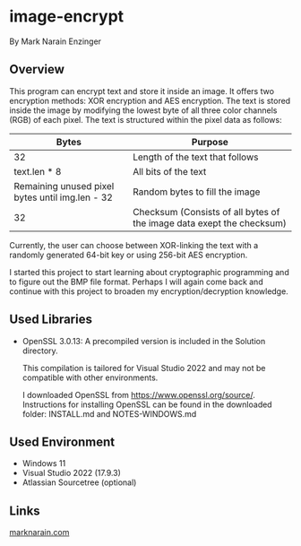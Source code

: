 # image-encrypt

By Mark Narain Enzinger

## Overview

This program can encrypt text and store it inside an image. It offers two encryption methods: XOR encryption and AES encryption. The text is stored inside the image by modifying the lowest byte of all three color channels (RGB) of each pixel. The text is structured within the pixel data as follows:

| Bytes                                            | Purpose                                                               |
| ------------------------------------------------ | --------------------------------------------------------------------- |
| 32                                               | Length of the text that follows                                       |
| text.len * 8                                     | All bits of the text                                                  |
| Remaining unused pixel bytes until img.len - 32  | Random bytes to fill the image                                        |
| 32                                               | Checksum (Consists of all bytes of the image data exept the checksum) |

Currently, the user can choose between XOR-linking the text with a randomly generated 64-bit key or using 256-bit AES encryption.

I started this project to start learning about cryptographic programming and to figure out the BMP file format. 
Perhaps I will again come back and continue with this project to broaden my encryption/decryption knowledge.

## Used Libraries

- OpenSSL 3.0.13: A precompiled version is included in the Solution directory. 
  
  This compilation is tailored for Visual Studio 2022 and may not be compatible with other environments. 

  I downloaded OpenSSL from https://www.openssl.org/source/.
  Instructions for installing OpenSSL can be found in the downloaded folder:
  INSTALL.md and NOTES-WINDOWS.md

## Used Environment

- Windows 11
- Visual Studio 2022 (17.9.3)
- Atlassian Sourcetree (optional)

## Links

[marknarain.com](https://www.marknarain.com)
